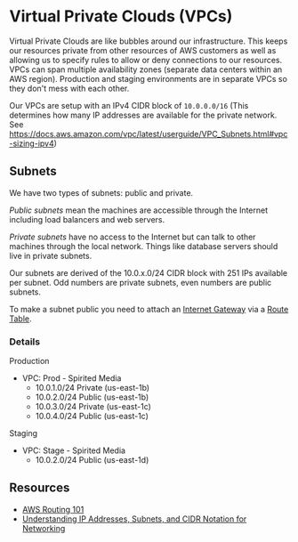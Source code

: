 # Virtual Private Clouds (VPCs)
Virtual Private Clouds are like bubbles around our infrastructure. This keeps our resources private from other resources of AWS customers as well as allowing us to specify rules to allow or deny connections to our resources. VPCs can span multiple availability zones (separate data centers within an AWS region). Production and staging environments are in separate VPCs so they don't mess with each other. 

Our VPCs are setup with an IPv4 CIDR block of `10.0.0.0/16` (This determines how many IP addresses are available for the private network. See <https://docs.aws.amazon.com/vpc/latest/userguide/VPC_Subnets.html#vpc-sizing-ipv4>)

## Subnets

We have two types of subnets: public and private.

*Public subnets* mean the machines are accessible through the Internet including load balancers and web servers.

*Private subnets* have no access to the Internet but can talk to other machines through the local network. Things like database servers should live in private subnets.

Our subnets are derived of the 10.0.x.0/24 CIDR block with 251 IPs available per subnet. Odd numbers are private subnets, even numbers are public subnets.

To make a subnet public you need to attach an [Internet Gateway](https://docs.aws.amazon.com/vpc/latest/userguide/VPC_Internet_Gateway.html) via a [Route Table](https://docs.aws.amazon.com/vpc/latest/userguide/VPC_Route_Tables.html).

### Details

Production

 - VPC: Prod - Spirited Media
   - 10.0.1.0/24 Private (us-east-1b)
   - 10.0.2.0/24 Public (us-east-1b)
   - 10.0.3.0/24 Private (us-east-1c)
   - 10.0.4.0/24 Public (us-east-1c)

Staging

 - VPC: Stage - Spirited Media
 	- 10.0.2.0/24 Public (us-east-1d)

## Resources
 - [AWS Routing 101](https://medium.com/@mda590/aws-routing-101-67879d23014d)
 - [Understanding IP Addresses, Subnets, and CIDR Notation for Networking](https://www.digitalocean.com/community/tutorials/understanding-ip-addresses-subnets-and-cidr-notation-for-networking)